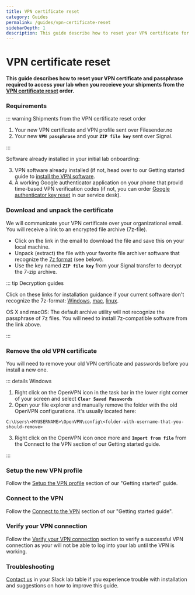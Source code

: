 ```yaml
---
title: VPN certificate reset
category: Guides
permalink: /guides/vpn-certificate-reset
sidebarDepth: 1
description: This guide describe how to reset your VPN certificate for HUNT Cloud.
---
```


# VPN certificate reset

**This guide describes how to reset your VPN certificate and passphrase required to access your lab when you receieve your shipments from the [VPN certificate reset](/service-desk/user-orders/#vpn-certificate-reset) order.**

### Requirements

::: warning Shipments from the VPN certificate reset order 

1. Your new VPN certificate and VPN profile sent over Filesender.no
2. Your new **`VPN passphrase`** and your **`ZIP file key`** sent over Signal.

:::

Software already installed in your initial lab onboarding: 

3. VPN software already installed (if not, head over to our Getting started guide to [install the VPN software](/getting-started/configure-vpn/#_2-1-install-the-vpn-software).
4. A working Google authenticator application on your phone that provid time-based VPN verification codes (if not, you can order [Google authenticator key reset](/service-desk/user-orders/#google-authenticator-key-reset) in our service desk).

### Download and unpack the certificate

We will communicate your VPN certificate over your organizational email. You will receive a link to an encrypted file archive (7z-file).

- Click on the link in the email to download the file and save this on your local machine.
- Unpack (extract) the file with your favorite file archiver software that recognize the [7z format](https://docs.hdc.ntnu.no/working-in-your-lab/transfer-tools/7z/) (see below).
- Use the key named **`ZIP file key`** from your Signal transfer to decrypt the 7-zip archive.

::: tip Decryption guides

Click on these links for installation guidance if your current software don't recognize the 7z-format: [Windows](https://docs.hdc.ntnu.no/working-in-your-lab/transfer-tools/7z/#windows), [mac](https://docs.hdc.ntnu.no/working-in-your-lab/transfer-tools/7z/#mac-os-x), [linux](https://www.google.no/search?q=unpack+7z+linux).

OS X and macOS: The default archive utility will not recognize the passphrase of 7z files. You will need to install 7z-compatible software from the link above.

:::

### Remove the old VPN certificate

You will need to remove your old VPN certificate and passwords before you install a new one. 

::: details Windows 

1. Right click on the OpenVPN icon in the task bar in the lower right corner of your screen and select **`Clear Saved Passwords`** 
2. Open your file explorer and manually remove the folder with the old OpenVPN configurations. It's usually located here: 

```
C:\Users\<MYUSERNAME>\OpenVPN\config\<folder-with-username-that-you-should-remove>
```

3. Right click on the OpenVPN icon once more and **`Import from file`** from the Connect to the VPN section of our Getting started guide.

:::

### Setup the new VPN profile

Follow the [Setup the VPN profile](/getting-started/configure-vpn/#_2-2-setup-the-vpn-profile) section of our "Getting started" guide. 

### Connect to the VPN

Follow the [Connect to the VPN](http://localhost:8080/getting-started/configure-vpn/#_2-3-connect-to-the-vpn) section of our "Getting started guide". 

### Verify your VPN connection

Follow the [Verify your VPN connection](http://localhost:8080/getting-started/configure-vpn/#_2-4-verify-your-vpn-connection) section to verify a successful VPN connection as your will not be able to log into your lab until the VPN is working.

### Troubleshooting

[Contact us](/contact) in your Slack lab table if you experience trouble with installation and suggestions on how to improve this guide.



